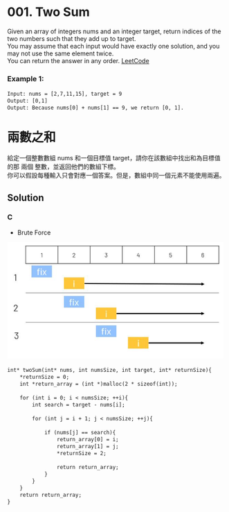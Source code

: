 # 001. Two Sum
Given an array of integers nums and an integer target, return indices of the two numbers such that they add up to target.  
You may assume that each input would have exactly one solution, and you may not use the same element twice.  
You can return the answer in any order. [LeetCode](https://leetcode.com/problems/two-sum/)  

### Example 1:
```
Input: nums = [2,7,11,15], target = 9
Output: [0,1]
Output: Because nums[0] + nums[1] == 9, we return [0, 1].
```

# 兩數之和
給定一個整數數組 nums 和一個目標值 target，請你在該數組中找出和為目標值的那 兩個 整數，並返回他們的數組下標。  
你可以假設每種輸入只會對應一個答案。但是，數組中同一個元素不能使用兩遍。

## Solution
### C
* Brute Force
<img src="img/001.JPG" width = "500"/>  

```
int* twoSum(int* nums, int numsSize, int target, int* returnSize){
    *returnSize = 0;
    int *return_array = (int *)malloc(2 * sizeof(int));

    for (int i = 0; i < numsSize; ++i){
        int search = target - nums[i];

        for (int j = i + 1; j < numsSize; ++j){
            
            if (nums[j] == search){
                return_array[0] = i;
                return_array[1] = j;
                *returnSize = 2;

                return return_array;
            }
        }
    }
    return return_array;
}

```


